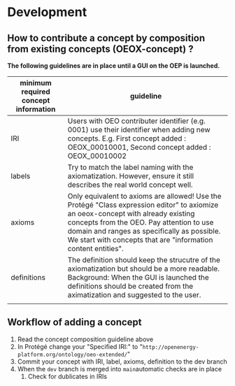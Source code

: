 # Development

## How to contribute a concept by composition from existing concepts (OEOX-concept) ?

**The following guidelines are in place until a GUI on the OEP is launched.**

|  minimum required concept information    | guideline |
|-----|-----------|
| IRI |   Users with OEO contributer identifier (e.g. 0001) use their identifier when adding new concepts. E.g. First concept added : OEOX_00010001, Second concept added : OEOX_00010002        |
|   labels  |     Try to match the label naming with the axiomatization. However, ensure it still describes the real world concept well.     |
|   axioms  |     Only equivalent to axioms are allowed! Use the Protégé "Class expression editor" to axiomize an oeox-concept with already existing concepts from the OEO. Pay attention to use domain and ranges as specifically as possible. We start with concepts that are "information content entities".      |
|  definitions   |    The definition should keep the strucutre of the axiomatization but should be a more readable. Background: When the GUI is launched the definitions should be created from the aximatization and suggested to the user.  |
|     |           |

## Workflow of adding a concept

1. Read the concept composition guideline above
1. In Protégé change your "Specified IRI:" to "`http://openenergy-platform.org/ontology/oeo-extended/`"
1. Commit your concept with IRI, label, axioms, definition to the dev branch
1. When the `dev` branch is merged into `main`automatic checks are in place
   1. Check for dublicates in IRIs
